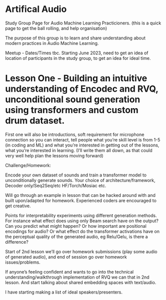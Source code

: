 # Artifical Audio

Study Group Page for Audio Machine Learning Practicioners. (this is a quick page to get the ball rolling, and help organisation)

The purpose of this group is to learn and share understanding about modern practices in Audio Machine Learning. 

Meetup - Dates/Times tbc. Starting June 2023, need to get an idea of location of participants in the study group, 
to get an idea for ideal time. 

# Lesson One - Building an intuitive understanding of Encodec and RVQ, unconditional sound generation using transformers and custom drum dataset. 

First one will also be introductions, soft requirement for microphone connection so you can interact, tell people what you’re skill level is from 1-5 (in coding and ML) and what you’re interested in getting out of the lessons, what you’re interested in learning. (I’ll write them all down, as that could very well help plan the lessons moving forward)

Challenge/Homework: 

Encode your own dataset of sounds and train a transformer model to unconditionally generate sounds. Your choice of architecture/framework, Decoder only/Seq2Seq/etc HF/Torch/Mosiac etc. 

Will go through an example in lesson that can be hacked around with and built upon/adapted for homework. Experienced coders are encouraged to get creative. 

Points for interpretability experiments using different generation methods. For instance what effect does using only Beam search have on the output? Can you predict what might happen? Or how important are positional encodings for audio? Or what effect do the transformer activations have on the perceptual quality of the generated audio, eg Relu/Gelu, is there a difference? 

Start of 2nd lesson we’ll go over homework submissions (play some audio of generated audio), and end of session go over homework issues/problems.  

If anyone’s feeling confident and wants to go into the technical understanding/walkthrough implementation of RVQ we can that in 2nd lesson. And start talking about shared embedding spaces with text/audio. 

I have starting making a list of ideal speakers/presenters. 
